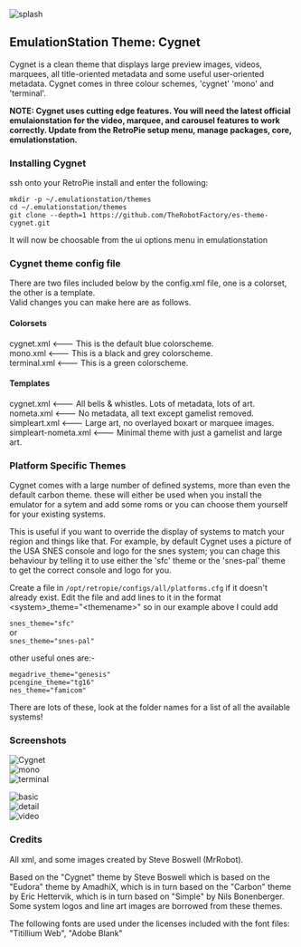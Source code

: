 ![splash](https://choccyhobnob.com/dl/img/Cygnet/splash.jpg)  
  
## EmulationStation Theme: Cygnet
Cygnet is a clean theme that displays large preview images, videos, marquees,  all title-oriented metadata and some useful user-oriented metadata. Cygnet comes in three colour schemes, 'cygnet' 'mono' and 'terminal'.  
  
**NOTE: Cygnet uses cutting edge features. You will need the latest official emulaionstation for the video, marquee, and carousel features to work correctly. Update from the RetroPie setup menu, manage packages, core, emulationstation.**  
  
### Installing Cygnet  
  
ssh onto your RetroPie install and enter the following:  
  
`mkdir -p ~/.emulationstation/themes`  
`cd ~/.emulationstation/themes`  
`git clone --depth=1 https://github.com/TheRobotFactory/es-theme-cygnet.git`  
  
It will now be choosable from the ui options menu in emulationstation  
  
### Cygnet theme config file  
There are two files included below by the config.xml file, one is a colorset, the other is a template.  
Valid changes you can make here are as follows.  
  
#### Colorsets  
cygnet.xml             <--- This is the default blue colorscheme.  
mono.xml               <--- This is a black and grey colorscheme.  
terminal.xml           <--- This is a green colorscheme.  
  
#### Templates  
cygnet.xml             <--- All bells & whistles. Lots of metadata, lots of art.  
nometa.xml             <--- No metadata, all text except gamelist removed.  
simpleart.xml          <--- Large art, no overlayed boxart or marquee images.  
simpleart-nometa.xml   <--- Minimal theme with just a gamelist and large art.  
  
### Platform Specific Themes  
Cygnet comes with a large number of defined systems, more than even the default carbon theme. these will either be used when you install the emulator for a sytem and add some roms or you can choose them yourself for your existing systems.  
  
This is useful if you want to override the display of systems to match your region and things like that. For example, by default Cygnet uses a picture of the USA SNES console and logo for the snes system; you can chage this behaviour by telling it to use either the 'sfc' theme or the 'snes-pal' theme to get the correct console and logo for you.  
  
Create a file in `/opt/retropie/configs/all/platforms.cfg` if it doesn't already exist. Edit the file and add lines to it in the format \<system\>_theme="\<themename\>" so in our example above I could add  
  
`snes_theme="sfc"`  
or  
`snes_theme="snes-pal"`  
  
other useful ones are:-  
  
`megadrive_theme="genesis"`  
`pcengine_theme="tg16"`  
`nes_theme="famicom"`  
  
There are lots of these, look at the folder names for a list of all the available systems!  
  
### Screenshots  
![Cygnet](https://choccyhobnob.com/dl/img/Cygnet/Cygnet.jpg)  
![mono](https://choccyhobnob.com/dl/img/Cygnet/mono.jpg)  
![terminal](https://choccyhobnob.com/dl/img/Cygnet/terminal.jpg)  
  
![basic](https://choccyhobnob.com/dl/img/Cygnet/basic.jpg)  
![detail](https://choccyhobnob.com/dl/img/Cygnet/detail.jpg)  
![video](https://choccyhobnob.com/dl/img/Cygnet/video.jpg)  
  
### Credits  
All xml, and some images created by Steve Boswell (MrRobot).  
  
Based on the "Cygnet" theme by Steve Boswell which is based on the "Eudora" theme by AmadhiX, which is in turn based on the "Carbon" theme by Eric Hettervik, which is in turn based on "Simple" by Nils Bonenberger.  Some system logos and line art images are borrowed from these themes.  
  
The following fonts are used under the licenses included with the font files:  
"Titillium Web", "Adobe Blank"  
